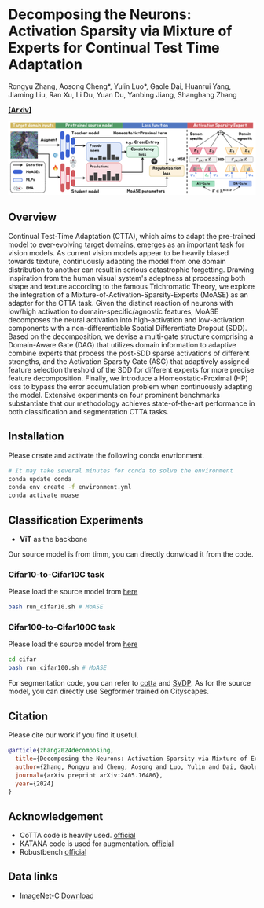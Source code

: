 # Decomposing the Neurons: Activation Sparsity via Mixture of Experts for Continual Test Time Adaptation

Rongyu Zhang, Aosong Cheng*, Yulin Luo*, Gaole Dai, Huanrui Yang, Jiaming Liu, Ran Xu, Li Du, Yuan Du, Yanbing Jiang, Shanghang Zhang 

[**[Arxiv]**](https://arxiv.org/pdf/2405.16486)

<img src="MoASE.png"/>

## Overview

Continual Test-Time Adaptation (CTTA), which aims to adapt the pre-trained model to ever-evolving target domains, emerges as an important task for vision models. As current vision models appear to be heavily biased towards texture, continuously adapting the model from one domain distribution to another can result in serious catastrophic forgetting. Drawing inspiration from the human visual system's adeptness at processing both shape and texture according to the famous Trichromatic Theory, we explore the integration of a Mixture-of-Activation-Sparsity-Experts (MoASE) as an adapter for the CTTA task. Given the distinct reaction of neurons with low/high activation to domain-specific/agnostic features, MoASE decomposes the neural activation into high-activation and low-activation components with a non-differentiable Spatial Differentiate Dropout (SDD). Based on the decomposition, we devise a multi-gate structure comprising a Domain-Aware Gate (DAG) that utilizes domain information to adaptive combine experts that process the post-SDD sparse activations of different strengths, and the Activation Sparsity Gate (ASG) that adaptively assigned feature selection threshold of the SDD for different experts for more precise feature decomposition. Finally, we introduce a Homeostatic-Proximal (HP) loss to bypass the error accumulation problem when continuously adapting the model. Extensive experiments on four prominent benchmarks substantiate that our methodology achieves state-of-the-art performance in both classification and segmentation CTTA tasks.



## Installation

Please create and activate the following conda envrionment. 
```bash
# It may take several minutes for conda to solve the environment
conda update conda
conda env create -f environment.yml
conda activate moase 
```

## Classification Experiments

* **ViT** as the backbone

Our source model is from timm, you can directly donwload it from the code.


### Cifar10-to-Cifar10C task 
Please load the source model from [here](https://drive.google.com/file/d/1pAoz4Wwos74DjWPQ5d-6ntyjQkmp9FPE/view?usp=sharing)

```bash
bash run_cifar10.sh # MoASE
```

### Cifar100-to-Cifar100C task 
Please load the source model from [here](https://drive.google.com/file/d/1yRekkpkIdwX_LFsOh4Ba9ndaECnY-UC-/view?usp=sharing)

```bash
cd cifar
bash run_cifar100.sh # MoASE
```

For segmentation code, you can refer to [cotta](https://github.com/qinenergy/cotta) and [SVDP](https://github.com/Anonymous-012/SVDP). As for the source model, you can directly use Segformer trained on Cityscapes.
## Citation
Please cite our work if you find it useful.
```bibtex
@article{zhang2024decomposing,
  title={Decomposing the Neurons: Activation Sparsity via Mixture of Experts for Continual Test Time Adaptation},
  author={Zhang, Rongyu and Cheng, Aosong and Luo, Yulin and Dai, Gaole and Yang, Huanrui and Liu, Jiaming and Xu, Ran and Du, Li and Du, Yuan and Jiang, Yanbing and others},
  journal={arXiv preprint arXiv:2405.16486},
  year={2024}
}
```

## Acknowledgement 
+ CoTTA code is heavily used. [official](https://github.com/qinenergy/cotta) 
+ KATANA code is used for augmentation. [official](https://github.com/giladcohen/KATANA) 
+ Robustbench [official](https://github.com/RobustBench/robustbench) 

## Data links
+ ImageNet-C [Download](https://zenodo.org/record/2235448#.Yj2RO_co_mF)

